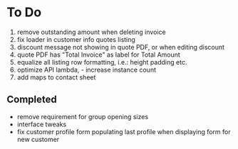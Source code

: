 # To Do

1. remove outstanding amount when deleting invoice
1. fix loader in customer info quotes listing
1. discount message not showing in quote PDF, or when editing discount
1. quote PDF has "Total Invoice" as label for Total Amount
1. equalize all listing row formatting, i.e.: height padding etc.
1. optimize API lambda, - increase instance count
1. add maps to contact sheet

## Completed

- remove requirement for group opening sizes
- interface tweaks
- fix customer profile form populating last profile when displaying form for new customer